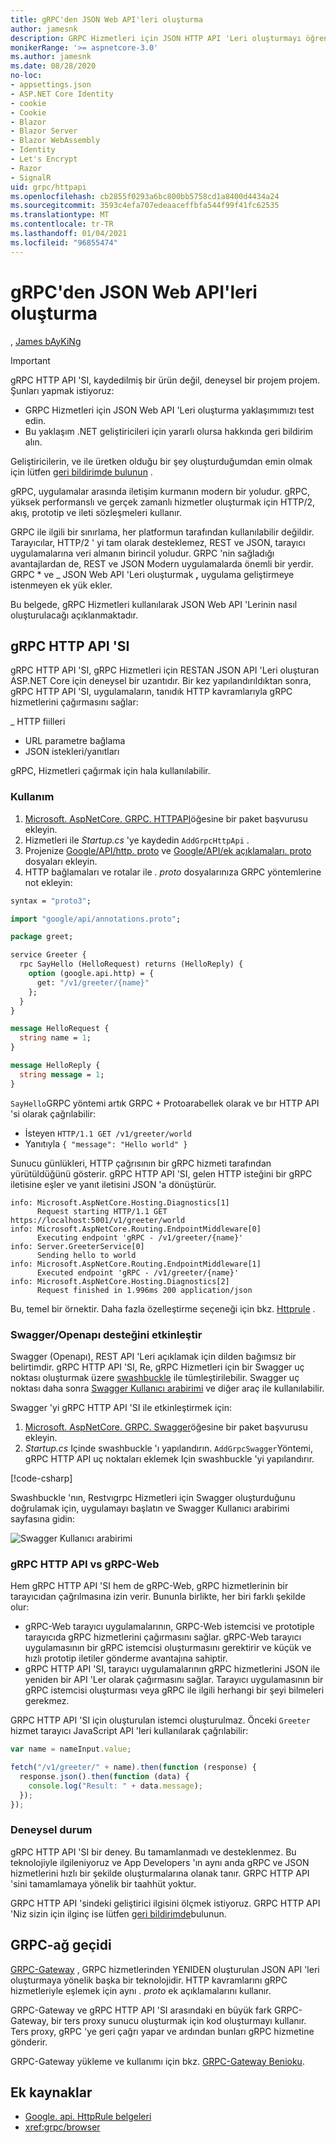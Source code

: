 ```yaml
---
title: gRPC'den JSON Web API'leri oluşturma
author: jamesnk
description: GRPC Hizmetleri için JSON HTTP API 'Leri oluşturmayı öğrenin.
monikerRange: '>= aspnetcore-3.0'
ms.author: jamesnk
ms.date: 08/28/2020
no-loc:
- appsettings.json
- ASP.NET Core Identity
- cookie
- Cookie
- Blazor
- Blazor Server
- Blazor WebAssembly
- Identity
- Let's Encrypt
- Razor
- SignalR
uid: grpc/httpapi
ms.openlocfilehash: cb2855f0293a6bc800bb5758cd1a8400d4434a24
ms.sourcegitcommit: 3593c4efa707edeaaceffbfa544f99f41fc62535
ms.translationtype: MT
ms.contentlocale: tr-TR
ms.lasthandoff: 01/04/2021
ms.locfileid: "96855474"
---
```

# <a name="create-json-web-apis-from-grpc"></a>gRPC'den JSON Web API'leri oluşturma

, [James bAyKiNg](https://twitter.com/jamesnk)

> [!IMPORTANT]
> gRPC HTTP API 'SI, kaydedilmiş bir ürün değil, deneysel bir projem projem. Şunları yapmak istiyoruz:
>
> * GRPC Hizmetleri için JSON Web API 'Leri oluşturma yaklaşımımızı test edin.
> * Bu yaklaşım .NET geliştiricileri için yararlı olursa hakkında geri bildirim alın.
>
> Geliştiricilerin, ve ile üretken olduğu bir şey oluşturduğumdan emin olmak için lütfen [geri bildirimde bulunun](https://github.com/grpc/grpc-dotnet/issues/167) .

gRPC, uygulamalar arasında iletişim kurmanın modern bir yoludur. gRPC, yüksek performanslı ve gerçek zamanlı hizmetler oluşturmak için HTTP/2, akış, prototip ve ileti sözleşmeleri kullanır.

GRPC ile ilgili bir sınırlama, her platformun tarafından kullanılabilir değildir. Tarayıcılar, HTTP/2 ' yi tam olarak desteklemez, REST ve JSON, tarayıcı uygulamalarına veri almanın birincil yoludur. GRPC 'nin sağladığı avantajlardan de, REST ve JSON Modern uygulamalarda önemli bir yerdir. GRPC * ve _ JSON Web API 'Leri oluşturmak **,** uygulama geliştirmeye istenmeyen ek yük ekler.

Bu belgede, gRPC Hizmetleri kullanılarak JSON Web API 'Lerinin nasıl oluşturulacağı açıklanmaktadır.

## <a name="grpc-http-api"></a>gRPC HTTP API 'SI

gRPC HTTP API 'SI, gRPC Hizmetleri için RESTAN JSON API 'Leri oluşturan ASP.NET Core için deneysel bir uzantıdır. Bir kez yapılandırıldıktan sonra, gRPC HTTP API 'SI, uygulamaların, tanıdık HTTP kavramlarıyla gRPC hizmetlerini çağırmasını sağlar:

_ HTTP fiilleri
* URL parametre bağlama
* JSON istekleri/yanıtları

gRPC, Hizmetleri çağırmak için hala kullanılabilir.

### <a name="usage"></a>Kullanım

1. [Microsoft. AspNetCore. GRPC. HTTPAPI](https://www.nuget.org/packages/Microsoft.AspNetCore.Grpc.HttpApi)öğesine bir paket başvurusu ekleyin.
1. Hizmetleri ile *Startup.cs* 'ye kaydedin `AddGrpcHttpApi` .
1. Projenize [Google/API/http. proto](https://github.com/aspnet/AspLabs/blob/c1e59cacf7b9606650d6ec38e54fa3a82377f360/src/GrpcHttpApi/sample/Proto/google/api/http.proto) ve [Google/API/ek açıklamaları. proto](https://github.com/aspnet/AspLabs/blob/c1e59cacf7b9606650d6ec38e54fa3a82377f360/src/GrpcHttpApi/sample/Proto/google/api/annotations.proto) dosyaları ekleyin.
1. HTTP bağlamaları ve rotalar ile *. proto* dosyalarınıza GRPC yöntemlerine not ekleyin:

```protobuf
syntax = "proto3";

import "google/api/annotations.proto";

package greet;

service Greeter {
  rpc SayHello (HelloRequest) returns (HelloReply) {
    option (google.api.http) = {
      get: "/v1/greeter/{name}"
    };
  }
}

message HelloRequest {
  string name = 1;
}

message HelloReply {
  string message = 1;
}
```

`SayHello`GRPC yöntemi artık GRPC + Protoarabellek olarak ve bır HTTP API 'si olarak çağrılabilir:

* İsteyen `HTTP/1.1 GET /v1/greeter/world`
* Yanıtıyla `{ "message": "Hello world" }`

Sunucu günlükleri, HTTP çağrısının bir gRPC hizmeti tarafından yürütüldüğünü gösterir. gRPC HTTP API 'SI, gelen HTTP isteğini bir gRPC iletisine eşler ve yanıt iletisini JSON 'a dönüştürür.

```
info: Microsoft.AspNetCore.Hosting.Diagnostics[1]
      Request starting HTTP/1.1 GET https://localhost:5001/v1/greeter/world
info: Microsoft.AspNetCore.Routing.EndpointMiddleware[0]
      Executing endpoint 'gRPC - /v1/greeter/{name}'
info: Server.GreeterService[0]
      Sending hello to world
info: Microsoft.AspNetCore.Routing.EndpointMiddleware[1]
      Executed endpoint 'gRPC - /v1/greeter/{name}'
info: Microsoft.AspNetCore.Hosting.Diagnostics[2]
      Request finished in 1.996ms 200 application/json
```

Bu, temel bir örnektir. Daha fazla özelleştirme seçeneği için bkz. [Httprule](https://cloud.google.com/service-infrastructure/docs/service-management/reference/rpc/google.api#google.api.HttpRule) .

### <a name="enable-swaggeropenapi-support"></a>Swagger/Openapı desteğini etkinleştir

Swagger (Openapı), REST API 'Leri açıklamak için dilden bağımsız bir belirtimdir. gRPC HTTP API 'SI, Re, gRPC Hizmetleri için bir Swagger uç noktası oluşturmak üzere [swashbuckle](https://github.com/domaindrivendev/Swashbuckle.AspNetCore) ile tümleştirilebilir. Swagger uç noktası daha sonra [Swagger Kullanıcı arabirimi](https://swagger.io/swagger-ui/) ve diğer araç ile kullanılabilir.

Swagger 'yi gRPC HTTP API 'SI ile etkinleştirmek için:

1. [Microsoft. AspNetCore. GRPC. Swagger](https://www.nuget.org/packages/Microsoft.AspNetCore.Grpc.Swagger)öğesine bir paket başvurusu ekleyin.
2. *Startup.cs* Içinde swashbuckle 'ı yapılandırın. `AddGrpcSwagger`Yöntemi, gRPC HTTP API uç noktaları eklemek Için swashbuckle 'yi yapılandırır.

[!code-csharp[](~/grpc/httpapi/Startup.cs?name=snippet_1&highlight=6-10,15-19)]

Swashbuckle 'nın, Restvıgrpc Hizmetleri için Swagger oluşturduğunu doğrulamak için, uygulamayı başlatın ve Swagger Kullanıcı arabirimi sayfasına gidin:

![Swagger Kullanıcı arabirimi](~/grpc/httpapi/static/swaggerui.png)

### <a name="grpc-http-api-vs-grpc-web"></a>gRPC HTTP API vs gRPC-Web

Hem gRPC HTTP API 'SI hem de gRPC-Web, gRPC hizmetlerinin bir tarayıcıdan çağrılmasına izin verir. Bununla birlikte, her biri farklı şekilde olur:

* gRPC-Web tarayıcı uygulamalarının, GRPC-Web istemcisi ve prototiple tarayıcıda gRPC hizmetlerini çağırmasını sağlar. gRPC-Web tarayıcı uygulamasının bir gRPC istemcisi oluşturmasını gerektirir ve küçük ve hızlı prototip iletiler gönderme avantajına sahiptir.
* gRPC HTTP API 'SI, tarayıcı uygulamalarının gRPC hizmetlerini JSON ile yeniden bir API 'Ler olarak çağırmasını sağlar. Tarayıcı uygulamasının bir gRPC istemcisi oluşturması veya gRPC ile ilgili herhangi bir şeyi bilmeleri gerekmez.

GRPC HTTP API 'SI için oluşturulan istemci oluşturulmaz. Önceki `Greeter` hizmet tarayıcı JavaScript API 'leri kullanılarak çağrılabilir:

```javascript
var name = nameInput.value;

fetch("/v1/greeter/" + name).then(function (response) {
  response.json().then(function (data) {
    console.log("Result: " + data.message);
  });
});
```

### <a name="experimental-status"></a>Deneysel durum

gRPC HTTP API 'SI bir deney. Bu tamamlanmadı ve desteklenmez. Bu teknolojiyle ilgileniyoruz ve App Developers 'ın aynı anda gRPC ve JSON hizmetlerini hızlı bir şekilde oluşturmalarına olanak tanır. GRPC HTTP API 'sini tamamlamaya yönelik bir taahhüt yoktur.

GRPC HTTP API 'sindeki geliştirici ilgisini ölçmek istiyoruz. GRPC HTTP API 'Niz sizin için ilginç ise lütfen [geri bildirimde](https://github.com/grpc/grpc-dotnet/issues/167)bulunun.

## <a name="grpc-gateway"></a>GRPC-ağ geçidi

[GRPC-Gateway](https://grpc-ecosystem.github.io/grpc-gateway/) , GRPC hizmetlerinden YENIDEN oluşturulan JSON API 'leri oluşturmaya yönelik başka bir teknolojidir. HTTP kavramlarını gRPC hizmetleriyle eşlemek için aynı *. proto* ek açıklamalarını kullanır.

GRPC-Gateway ve gRPC HTTP API 'SI arasındaki en büyük fark GRPC-Gateway, bir ters proxy sunucu oluşturmak için kod oluşturmayı kullanır. Ters proxy, gRPC 'ye geri çağrı yapar ve ardından bunları gRPC hizmetine gönderir.

GRPC-Gateway yükleme ve kullanımı için bkz. [GRPC-Gateway Benioku](https://github.com/grpc-ecosystem/grpc-gateway/#grpc-gateway).

## <a name="additional-resources"></a>Ek kaynaklar

* [Google. api. HttpRule belgeleri](https://cloud.google.com/service-infrastructure/docs/service-management/reference/rpc/google.api#google.api.HttpRule)
* <xref:grpc/browser>
